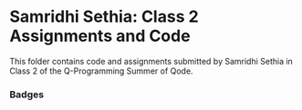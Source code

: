 # Samridhi Sethia: Class 2 Assignments and Code
This folder contains code and assignments submitted by Samridhi Sethia in Class 2 of the Q-Programming Summer of Qode.
### Badges